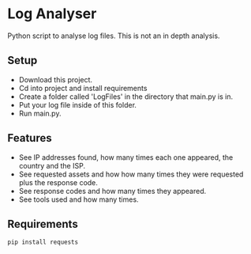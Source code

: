 <h1>Log Analyser</h1>
<p>Python script to analyse log files. This is not an in depth analysis.</p>

<h2>Setup</h2>
<ul>
  <li>Download this project.</li>
  <li>Cd into project and install requirements</li>
  <li>Create a folder called 'LogFiles' in the directory that main.py is in.</li>
  <li>Put your log file inside of this folder.</li>
  <li>Run main.py.</li>
</ul>

<h2>Features</h2>
<ul>
  <li>See IP addresses found, how many times each one appeared, the country and the ISP.</li>
  <li>See requested assets and how how many times they were requested plus the response code.</li>
  <li>See response codes and how many times they appeared.</li>
  <li>See tools used and how many times.</li>
</ul>

<h2>Requirements</h2>

```
pip install requests
```
